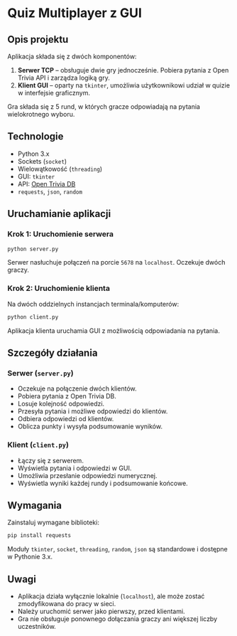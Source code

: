 
# Quiz Multiplayer z GUI

## Opis projektu

Aplikacja składa się z dwóch komponentów:

1. **Serwer TCP** – obsługuje dwie gry jednocześnie. Pobiera pytania z Open Trivia API i zarządza logiką gry.
2. **Klient GUI** – oparty na `tkinter`, umożliwia użytkownikowi udział w quizie w interfejsie graficznym.

Gra składa się z 5 rund, w których gracze odpowiadają na pytania wielokrotnego wyboru.

## Technologie

- Python 3.x
- Sockets (`socket`)
- Wielowątkowość (`threading`)
- GUI: `tkinter`
- API: [Open Trivia DB](https://opentdb.com/)
- `requests`, `json`, `random`

## Uruchamianie aplikacji

### Krok 1: Uruchomienie serwera

```bash
python server.py
```

Serwer nasłuchuje połączeń na porcie `5678` na `localhost`. Oczekuje dwóch graczy.

### Krok 2: Uruchomienie klienta

Na dwóch oddzielnych instancjach terminala/komputerów:

```bash
python client.py
```

Aplikacja klienta uruchamia GUI z możliwością odpowiadania na pytania.

## Szczegóły działania

### Serwer (`server.py`)

- Oczekuje na połączenie dwóch klientów.
- Pobiera pytania z Open Trivia DB.
- Losuje kolejność odpowiedzi.
- Przesyła pytania i możliwe odpowiedzi do klientów.
- Odbiera odpowiedzi od klientów.
- Oblicza punkty i wysyła podsumowanie wyników.

### Klient (`client.py`)

- Łączy się z serwerem.
- Wyświetla pytania i odpowiedzi w GUI.
- Umożliwia przesłanie odpowiedzi numerycznej.
- Wyświetla wyniki każdej rundy i podsumowanie końcowe.

## Wymagania

Zainstaluj wymagane biblioteki:

```bash
pip install requests
```

Moduły `tkinter`, `socket`, `threading`, `random`, `json` są standardowe i dostępne w Pythonie 3.x.

## Uwagi

- Aplikacja działa wyłącznie lokalnie (`localhost`), ale może zostać zmodyfikowana do pracy w sieci.
- Należy uruchomić serwer jako pierwszy, przed klientami.
- Gra nie obsługuje ponownego dołączania graczy ani większej liczby uczestników.
